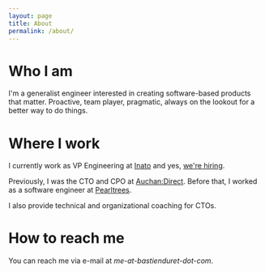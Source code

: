 ```yaml
---
layout: page
title: About
permalink: /about/
---
```


# Who I am

I'm a generalist engineer interested in creating software-based products that matter. Proactive, team player, pragmatic, always on the lookout for a better way to do things.

# Where I work

I currently work as VP Engineering at [Inato](https://inato.com) and yes, [we're hiring](https://angel.co/inato/jobs). 

Previously, I was the CTO and CPO at [Auchan:Direct](https://www.auchandirect.fr/). Before that, I worked as a software engineer at [Pearltrees](http://www.pearltrees.com/).

I also provide technical and organizational coaching for CTOs.

# How to reach me

You can reach me via e-mail at *me-at-bastienduret-dot-com*.